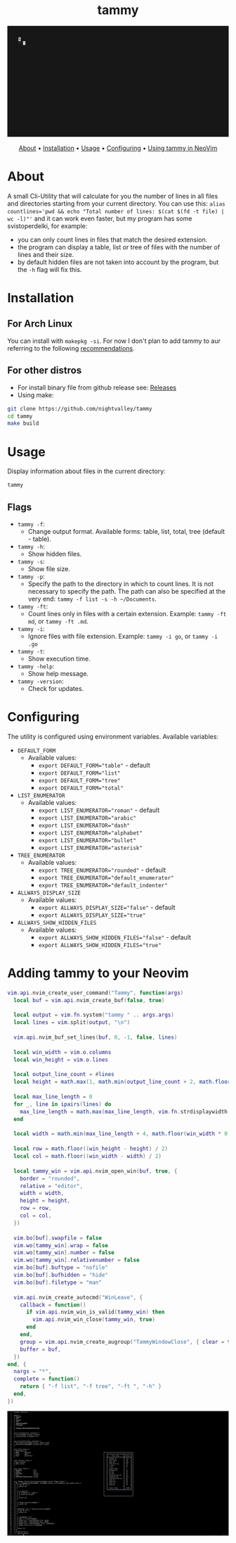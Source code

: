 <div align="center">

# tammy
![GIF](assets/main.gif)

[About](#about) • [Installation](#installation) • [Usage](#usage) • [Configuring](#configuring) • [Using tammy in NeoVim](#adding-tammy-to-your-neovim)

</div>

# About
A small Cli-Utility that will calculate for you the number of lines in all files and directories starting from your current directory.
You can use this:
`alias countlines='pwd && echo "Total number of lines: $(cat $(fd -t file) | wc -l)"'`
and it can work even faster, but my program has some svistoperdelki, for example:
- you can only count lines in files that match the desired extension.
- the program can display a table, list or tree of files with the number of lines and their size.
- by default hidden files are not taken into account by the program, but the `-h` flag will fix this.

# Installation
## For Arch Linux
You can install with `makepkg -si`. For now I don't plan to add tammy to aur referring to the following [recommendations](https://wiki.archlinux.org/title/AUR_submission_guidelines#Rules_of_submission).

## For other distros
- For install binary file from github release see: [Releases](https://github.com/nightvalley/tammy/releases/latest)
- Using make:
```sh
git clone https://github.com/nightvalley/tammy
cd tammy
make build
```

# Usage
Display information about files in the current directory:
```sh
tammy
```

## Flags
- `tammy -f`:
  + Change output format. Available forms: table, list, total, tree (default - table).
- `tammy -h`:
  + Show hidden files.
- `tammy -s`:
  + Show file size.
- `tammy -p`:
  + Specify the path to the directory in which to count lines. It is not necessary to specify the path. The path can also be specified at the very end: `tammy -f list -s -h ~/Documents`.
- `tammy -ft`:
  + Count lines only in files with a certain extension. Example: `tammy -ft md`, or `tammy -ft .md`.
- `tammy -i`:
  * Ignore files with file extension. Example: `tammy -i go`, or `tammy -i .go`
- `tammy -t`:
  + Show execution time.
- `tammy -help`:
  + Show help message.
- `tammy -version`:
  + Check for updates.

# Configuring
The utility is configured using environment variables. Available variables:
- `DEFAULT_FORM`
  + Available values:
    + `export DEFAULT_FORM="table"` - default
    + `export DEFAULT_FORM="list"`
    + `export DEFAULT_FORM="tree"`
    + `export DEFAULT_FORM="total"`
- `LIST_ENUMERATOR`
  + Available values:
    + `export LIST_ENUMERATOR="roman"` - default
    + `export LIST_ENUMERATOR="arabic"`
    + `export LIST_ENUMERATOR="dash"`
    + `export LIST_ENUMERATOR="alphabet"`
    + `export LIST_ENUMERATOR="bullet"`
    + `export LIST_ENUMERATOR="asterisk"`
- `TREE_ENUMERATOR`
  + Available values:
    + `export TREE_ENUMERATOR="rounded"` - default
    + `export TREE_ENUMERATOR="default_enumerator"`
    + `export TREE_ENUMERATOR="default_indenter"`
- `ALLWAYS_DISPLAY_SIZE`
  + Available values:
    + `export ALLWAYS_DISPLAY_SIZE="false"` - default
    + `export ALLWAYS_DISPLAY_SIZE="true"`
- `ALLWAYS_SHOW_HIDDEN_FILES`
  + Available values:
    + `export ALLWAYS_SHOW_HIDDEN_FILES="false"` - default
    + `export ALLWAYS_SHOW_HIDDEN_FILES="true"`

# Adding tammy to your Neovim
```lua
vim.api.nvim_create_user_command("Tammy", function(args)
  local buf = vim.api.nvim_create_buf(false, true)

  local output = vim.fn.system("tammy " .. args.args)
  local lines = vim.split(output, "\n")

  vim.api.nvim_buf_set_lines(buf, 0, -1, false, lines)

  local win_width = vim.o.columns
  local win_height = vim.o.lines

  local output_line_count = #lines
  local height = math.max(1, math.min(output_line_count + 2, math.floor(win_height * 0.8)))

  local max_line_length = 0
  for _, line in ipairs(lines) do
    max_line_length = math.max(max_line_length, vim.fn.strdisplaywidth(line))
  end

  local width = math.min(max_line_length + 4, math.floor(win_width * 0.8))

  local row = math.floor((win_height - height) / 2)
  local col = math.floor((win_width - width) / 2)

  local tammy_win = vim.api.nvim_open_win(buf, true, {
    border = "rounded",
    relative = "editor",
    width = width,
    height = height,
    row = row,
    col = col,
  })

  vim.bo[buf].swapfile = false
  vim.wo[tammy_win].wrap = false
  vim.wo[tammy_win].number = false
  vim.wo[tammy_win].relativenumber = false
  vim.bo[buf].buftype = "nofile"
  vim.bo[buf].bufhidden = "hide"
  vim.bo[buf].filetype = "man"

  vim.api.nvim_create_autocmd("WinLeave", {
    callback = function()
      if vim.api.nvim_win_is_valid(tammy_win) then
        vim.api.nvim_win_close(tammy_win, true)
      end
    end,
    group = vim.api.nvim_create_augroup("TammyWindowClose", { clear = true }),
    buffer = buf,
  })
end, {
  nargs = "*",
  complete = function()
    return { "-f list", "-f tree", "-ft ", "-h" }
  end,
})
```
![PNG](assets/tammy-in-neovim.png)
